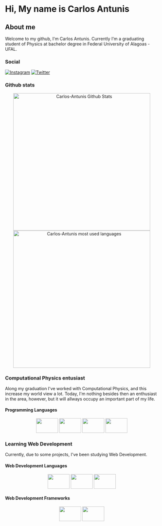 # Hi, My name is Carlos Antunis

## About me

Welcome to my github, I'm Carlos Antunis. Currently I'm a graduating student of Physics at bachelor degree in Federal University of Alagoas - UFAL.

### Social

[![Instagram](https://img.shields.io/badge/Instagram-%23E4405F.svg?logo=Instagram&?style=plastic&logoColor=white)](https://www.instagram.com/carlos.phys/)
[![Twitter](https://img.shields.io/badge/Twitter-%231DA1F2.svg?logo=Twitter&l&?style=plastic&logoColor=white)](https://twitter.com/Carlos_Antunis)

### Github stats

<div align="center">
    <div>
        <a href="https://github.com/Carlos-Antunis">
            <img  width="450rem" src="https://github-readme-stats.vercel.app/api?username=Carlos-Antunis&show_icons=true&theme=tokyonight&hide_border=true" alt="Carlos-Antunis Github Stats" />
        </a>
    </div>
    <div>
        <a href="https://github.com/Carlos-Antunis">
            <img width="450rem" src="https://github-readme-stats.vercel.app/api/top-langs/?username=carlos-antunis&langs_count=10&theme=tokyonight&hide_border=true&layout=compact" alt="Carlos-Antunis most used languages" />
        </a>
    </div>
</div>

### Computational Physics entusiast

Along my graduation I've worked with Computational Physics, and this increase my world view a lot. Today, I'm nothing besides then an enthusiast in the area, however, but it will allways occupy an important part of my life.

#### Programming Languages

<div align="center" margin-top="2.0rem">
    <img height="48" width="72" src="https://cdn.jsdelivr.net/gh/devicons/devicon/icons/c/c-line.svg" />
    <img height="48" width="72" src="https://cdn.jsdelivr.net/gh/devicons/devicon/icons/cplusplus/cplusplus-line.svg" />
    <img height="48" width="72" src="https://cdn.jsdelivr.net/gh/devicons/devicon/icons/python/python-original.svg" />
    <img height="48" width="72" style="color: white;" src="https://cdn.jsdelivr.net/gh/devicons/devicon/icons/r/r-original.svg" />
</div>

### Learning Web Development

Currently, due to some projects, I've been studying Web Development.

#### Web Development Languages

<div align="center" margin-top="2.0rem">
    <img height="48" width="72" src="https://cdn.jsdelivr.net/gh/devicons/devicon/icons/html5/html5-plain-wordmark.svg" />
    <img height="48" width="72" src="https://cdn.jsdelivr.net/gh/devicons/devicon/icons/css3/css3-plain-wordmark.svg" />
    <img height="48" width="72" src="https://cdn.jsdelivr.net/gh/devicons/devicon/icons/javascript/javascript-plain.svg" />
</div>

#### Web Development Frameworks


<div align="center" margin-top="2.0rem">
    <img height="48" width="72" src="https://cdn.jsdelivr.net/gh/devicons/devicon/icons/tailwindcss/tailwindcss-plain.svg" />
    <img height="48" width="72" src="https://cdn.jsdelivr.net/gh/devicons/devicon/icons/bootstrap/bootstrap-plain.svg" />
</div>
